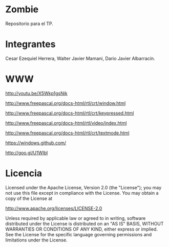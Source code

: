Zombie
======

Repositorio para el TP.


Integrantes
======

Cesar Ezequiel Herrera, Walter Javier Mamani, Dario Javier Albarracín.

WWW
======

http://youtu.be/X5Wkp1gsNik

http://www.freepascal.org/docs-html/rtl/crt/window.html

http://www.freepascal.org/docs-html/rtl/crt/keypressed.html

http://www.freepascal.org/docs-html/rtl/video/index.html

http://www.freepascal.org/docs-html/rtl/crt/textmode.html

https://windows.github.com/

http://goo.gl/U1WIbl

Licencia
======

Licensed under the Apache License, Version 2.0 (the "License");
you may not use this file except in compliance with the License.
You may obtain a copy of the License at

   http://www.apache.org/licenses/LICENSE-2.0

Unless required by applicable law or agreed to in writing, software
distributed under the License is distributed on an "AS IS" BASIS,
WITHOUT WARRANTIES OR CONDITIONS OF ANY KIND, either express or implied.
See the License for the specific language governing permissions and
limitations under the License.
